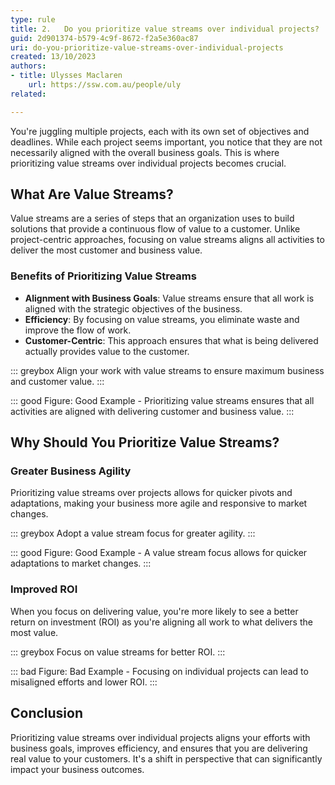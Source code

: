 ```yaml
---
type: rule
title: 2.	Do you prioritize value streams over individual projects?
guid: 2d901374-b579-4c9f-8672-f2a5e360ac87
uri: do-you-prioritize-value-streams-over-individual-projects
created: 13/10/2023
authors: 
- title: Ulysses Maclaren
    url: https://ssw.com.au/people/uly
related:

---
```

You're juggling multiple projects, each with its own set of objectives and deadlines. While each project seems important, you notice that they are not necessarily aligned with the overall business goals. This is where prioritizing value streams over individual projects becomes crucial.

<!--endintro-->

## What Are Value Streams?

Value streams are a series of steps that an organization uses to build solutions that provide a continuous flow of value to a customer. Unlike project-centric approaches, focusing on value streams aligns all activities to deliver the most customer and business value.

### Benefits of Prioritizing Value Streams

- **Alignment with Business Goals**: Value streams ensure that all work is aligned with the strategic objectives of the business.
- **Efficiency**: By focusing on value streams, you eliminate waste and improve the flow of work.
- **Customer-Centric**: This approach ensures that what is being delivered actually provides value to the customer.

::: greybox
Align your work with value streams to ensure maximum business and customer value.
:::

::: good
Figure: Good Example - Prioritizing value streams ensures that all activities are aligned with delivering customer and business value.
:::

## Why Should You Prioritize Value Streams?

### Greater Business Agility

Prioritizing value streams over projects allows for quicker pivots and adaptations, making your business more agile and responsive to market changes.

::: greybox
Adopt a value stream focus for greater agility.
:::

::: good
Figure: Good Example - A value stream focus allows for quicker adaptations to market changes.
:::

### Improved ROI

When you focus on delivering value, you're more likely to see a better return on investment (ROI) as you're aligning all work to what delivers the most value.

::: greybox
Focus on value streams for better ROI.
:::

::: bad
Figure: Bad Example - Focusing on individual projects can lead to misaligned efforts and lower ROI.
:::

## Conclusion

Prioritizing value streams over individual projects aligns your efforts with business goals, improves efficiency, and ensures that you are delivering real value to your customers. It's a shift in perspective that can significantly impact your business outcomes.
